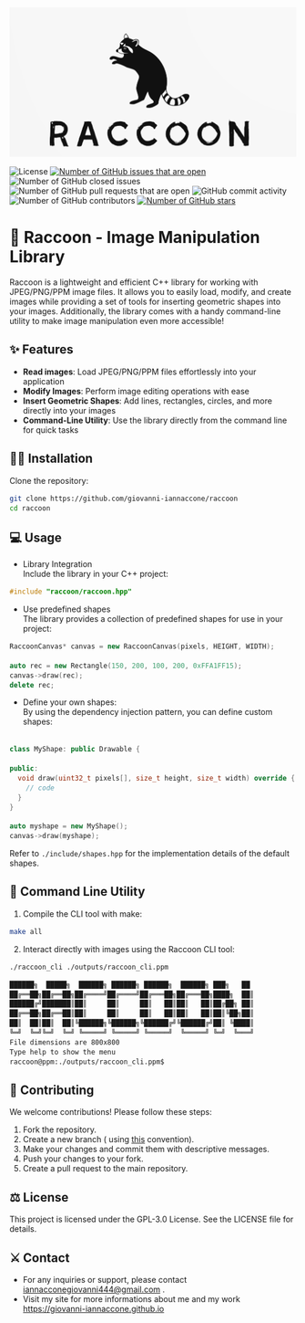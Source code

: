 <p align="center">
  <img src="assets/logo.png" alt="Logo">
</p>

![License](https://img.shields.io/github/license/giovanni-iannaccone/raccoon)
[![Number of GitHub issues that are open](https://img.shields.io/github/issues/giovanni-iannaccone/raccoon)](https://github.com/giovanni-iannaccone/raccoon/issues)
![Number of GitHub closed issues](https://img.shields.io/github/issues-closed/giovanni-iannaccone/raccoon)
![Number of GitHub pull requests that are open](https://img.shields.io/github/issues-pr-raw/giovanni-iannaccone/raccoon)
![GitHub commit activity](https://img.shields.io/github/commit-activity/m/giovanni-iannaccone/raccoon)
![Number of GitHub contributors](https://img.shields.io/github/contributors/giovanni-iannaccone/raccoon)
[![Number of GitHub stars](https://img.shields.io/github/stars/giovanni-iannaccone/raccoon)](https://github.com/giovanni-iannaccone/raccoon/stargazers)

# 🦝 Raccoon - Image Manipulation Library

Raccoon is a lightweight and efficient C++ library for working with JPEG/PNG/PPM image files. It allows you to easily load, modify, and create images while providing a set of tools for inserting geometric shapes into your images. 
Additionally, the library comes with a handy command-line utility to make image manipulation even more accessible!

## ✨ Features
- **Read images**: Load JPEG/PNG/PPM files effortlessly into your application
- **Modify Images**: Perform image editing operations with ease
- **Insert Geometric Shapes**: Add lines, rectangles, circles, and more directly into your images
- **Command-Line Utility**: Use the library directly from the command line for quick tasks

## 👨‍💻 Installation
Clone the repository:
```bash
git clone https://github.com/giovanni-iannaccone/raccoon
cd raccoon
```

## 💻 Usage 
- Library Integration <br/>
Include the library in your C++ project:
```c++
#include "raccoon/raccoon.hpp"
```

- Use predefined shapes <br/>
The library provides a collection of predefined shapes for use in your project:
```c++
RaccoonCanvas* canvas = new RaccoonCanvas(pixels, HEIGHT, WIDTH);

auto rec = new Rectangle(150, 200, 100, 200, 0xFFA1FF15);
canvas->draw(rec);
delete rec;
```

- Define your own shapes: <br/>
By using the dependency injection pattern, you can define custom shapes:
```c++

class MyShape: public Drawable {

public:
  void draw(uint32_t pixels[], size_t height, size_t width) override {
    // code
  }
}

auto myshape = new MyShape();
canvas->draw(myshape);
```

Refer to `./include/shapes.hpp` for the implementation details of the default shapes.

## 🧃 Command Line Utility
1. Compile the CLI tool with make:
```bash
make all
```

2. Interact directly with images using the Raccoon CLI tool:
```bash
./raccoon_cli ./outputs/raccoon_cli.ppm
```
```bash
██████╗  █████╗  ██████╗ ██████╗ ██████╗  ██████╗ ███╗   ██
██╔══██╗██╔══██╗██╔════╝██╔════╝██╔═══██╗██╔═══██╗████╗  ██║
██████╔╝███████║██║     ██║     ██║   ██║██║   ██║██╔██╗ ██║
██╔══██╗██╔══██║██║     ██║     ██║   ██║██║   ██║██║╚██╗██║
██║  ██║██║  ██║╚██████╗╚██████╗╚██████╔╝╚██████╔╝██║ ╚████║
╚═╝  ╚═╝╚═╝  ╚═╝ ╚═════╝ ╚═════╝ ╚═════╝  ╚═════╝ ╚═╝  ╚═══╝
File dimensions are 800x800
Type help to show the menu
raccoon@ppm:./outputs/raccoon_cli.ppm$
```

## 🧩 Contributing
We welcome contributions! Please follow these steps:

1. Fork the repository.
2. Create a new branch ( using <a href="https://medium.com/@abhay.pixolo/naming-conventions-for-git-branches-a-cheatsheet-8549feca2534">this</a> convention).
3. Make your changes and commit them with descriptive messages.
4. Push your changes to your fork.
5. Create a pull request to the main repository.

## ⚖️ License
This project is licensed under the GPL-3.0 License. See the LICENSE file for details.

## ⚔️ Contact
- For any inquiries or support, please contact <a href="mailto:iannacconegiovanni444@gmail.com"> iannacconegiovanni444@gmail.com </a>.
- Visit my site for more informations about me and my work <a href="https://giovanni-iannaccone.gith
ub.io" target=”_blank” rel="noopener noreferrer"> https://giovanni-iannaccone.github.io </a>

